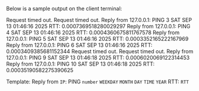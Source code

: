 Below is a sample output on the client terminal:

Request timed out.
Request timed out.
Reply from 127.0.0.1: PING 3 SAT SEP 13 01:46:16 2025
RTT: 0.0007369518280029297
Reply from 127.0.0.1: PING 4 SAT SEP 13 01:46:16 2025
RTT: 0.0004360675811767578
Reply from 127.0.0.1: PING 5 SAT SEP 13 01:46:16 2025
RTT: 0.0003352165222167969
Reply from 127.0.0.1: PING 6 SAT SEP 13 01:46:16 2025
RTT: 0.0003409385681152344
Request timed out.
Request timed out.
Reply from 127.0.0.1: PING 9 SAT SEP 13 01:46:18 2025
RTT: 0.0006020069122314453
Reply from 127.0.0.1: PING 10 SAT SEP 13 01:46:18 2025
RTT: 0.00035190582275390625


Template:
Reply from `IP`: PING `number` `WEEKDAY` `MONTH` `DAY` `TIME` `YEAR`
RTT: `RTT`
